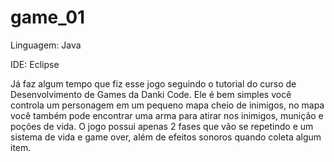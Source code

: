 # game_01

Linguagem: Java

IDE: Eclipse

Já faz algum tempo que fiz esse jogo seguindo o tutorial do curso de Desenvolvimento de Games da Danki Code. Ele é bem simples você controla um personagem em um pequeno mapa
cheio de inimigos, no mapa você também pode encontrar uma arma para atirar nos inimigos, munição e poções de vida.  O jogo possui apenas 2 fases que vão se repetindo e um sistema
de vida e game over, além de efeitos sonoros quando coleta algum item.
